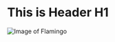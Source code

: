 # This is Header H1
![Image of Flamingo](https://png.pngtree.com/element_our/20190528/ourmid/pngtree-cute-pink-flamingo-png-free-material-image_1134188.jpg)
